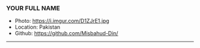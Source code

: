 ### YOUR FULL NAME

- Photo: https://i.imgur.com/D1ZJrE1.jpg
- Location: Pakistan
- Github: https://github.com/Misbahud-Din/

***